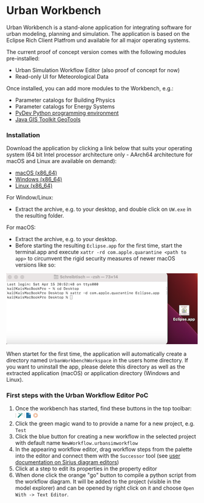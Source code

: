# Urban Workbench

Urban Workbench is a stand-alone application for integrating software for urban modeling, planning and simulation. The application is based on the Eclipse Rich Client Platfrom und available for all major operating systems.

The current proof of concept version comes with the following modules pre-installed:

* Urban Simulation Workflow Editor (also proof of concept for now)
* Read-only UI for Meteorological Data

Once installed, you can add more modules to the Workbench, e.g.:

* Parameter catalogs for Building Physics
* Parameter catalogs for Energy Systems
* [PyDev Python programming environment](https://www.pydev.org)
* [Java GIS Toolkit GeoTools](https://www.geotools.org)

### Installation

Download the application by clicking a link below that suits your operating system (64 bit Intel processor architecture only - AArch64 architecture for macOS and Linux are available on demand):

* [macOS (x86_64)](https://khbrassel.de/urbanworkbench/net.urbanworkbench.uw.product-macosx.cocoa.x86_64.tar.gz)
* [Windows (x86_64)](https://khbrassel.de/urbanworkbench/net.urbanworkbench.uw.product-win32.win32.x86_64.zip)
* [Linux (x86_64)](https://khbrassel.de/urbanworkbench/net.urbanworkbench.uw.product-linux.gtk.x86_64.tar.gz)

For Window/Linux:

* Extract the archive, e.g. to your desktop, and double click on `UW.exe` in the resulting folder.

For macOS:

* Extract the archive, e.g. to your desktop.
* Before starting the resulting `Eclipse.app` for the first time, start the terminal.app and execute `xattr -rd com.apple.quarantine <path to app>` to circumvent the rigid security measures of newer macOS versions like so:

![](switchOffMacSecurity.png)

When startet for the first time, the application will automatically create a directory named `UrbanWorkbenchWorkspace` in the users home directory. If you want to uninstall the app, please delete this directory as well as the extracted application (macOS) or application directory (Windows and Linux).

### First steps with the Urban Workflow Editor PoC

1. Once the workbench has started, find these buttons in the top toolbar: ![qwer](UWbuttons.png)  
1. Click the green magic wand to to provide a name for a new project, e.g. `Test`
1. Click the blue button for creating a new workflow in the selected project with default name `NewWorkflow.urbansimworkflow`
1. In the appearing workflow editor, drag workflow steps from the palette into the editor and connect them with the `Successor` tool (see [user documentation on Sirius diagram editors](https://www.eclipse.org/sirius/doc/user/diagrams/Diagrams.html))
1. Click at a step to edit its properties in the property editor
1. When done click the orange "go" button to compile a python script from the workflow diagram. It will be added to the project (visible in the model explorer) and can be opened by right click on it and choose `Open With -> Text Editor`.
